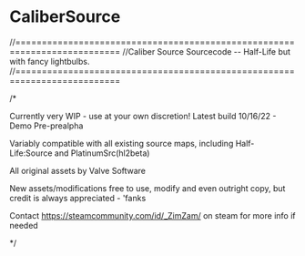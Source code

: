 # CaliberSource
//==========================================================================
//Caliber Source Sourcecode -- Half-Life but with fancy lightbulbs.
//==========================================================================

/*

Currently very WIP - use at your own discretion!
Latest build 10/16/22 - Demo Pre-prealpha

Variably compatible with all existing source maps, including Half-Life:Source and PlatinumSrc(hl2beta)


All original assets by Valve Software

New assets/modifications free to use, modify and even outright copy, but credit is always appreciated - 'fanks

Contact https://steamcommunity.com/id/_ZimZam/ on steam for more info if needed

*/
